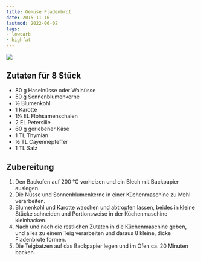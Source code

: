 ```yaml
---
title: Gemüse Fladenbrot
date: 2015-11-16
lastmod: 2022-06-02
tags:
- lowcarb
- highfat
---
```


![](/img/Gemüse-Fladenbrot.jpg)

## Zutaten für 8 Stück
- 80 g  Haselnüsse oder Walnüsse
- 50 g  Sonnenblumenkerne
- ½     Blumenkohl
- 1     Karotte
- 1½ EL Flohsamenschalen
- 2 EL  Petersilie
- 60 g  geriebener Käse
- 1 TL  Thymian
- ½ TL  Cayennepfeffer
- 1 TL  Salz

## Zubereitung
1. Den Backofen auf 200 ℃ vorheizen und ein Blech mit Backpapier auslegen.
1. Die Nüsse und Sonnenblumenkerne in einer Küchenmaschine zu Mehl verarbeiten.
1. Blumenkohl und Karotte waschen und abtropfen lassen, beides in kleine Stücke schneiden und Portionsweise in der Küchenmaschine kleinhacken.
1. Nach und nach die restlichen Zutaten in die Küchenmaschine geben, und alles zu einem Teig verarbeiten und daraus 8 kleine, dicke Fladenbrote formen.
1. Die Teigbatzen auf das Backpapier legen und im Ofen ca. 20 Minuten backen.
